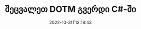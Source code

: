 ---
############################# Static ############################
layout: "auto-gen-merger"
date: 2022-10-31T12:18:43
draft: false
otherformats: dotx epub html mht mhtml odp ods odt one otp ott pdf pps ppsx ppt pptx

############################# Head ############################
head_title: "გაცვალეთ და გაცვალეთ DOTM გვერდები C#-ში"
head_description: "შეცვალეთ და გაცვალეთ ორი გვერდის პოზიციები DOTM ფაილში C#-ში დოკუმენტების შერწყმის API-ს გამოყენებით."

############################# Header ############################
title: "შეცვალეთ DOTM გვერდი C#-ში"
description: "შეცვალეთ DOTM გვერდები .NET კოდის რამდენიმე სტრიქონით."
bg_image: "https://cms.admin.containerize.com/templates/aspose/App_Themes/V3/images/bg/header1.png"
bg_overlay: false
button:
    enable: true
    icon: "fas fa-arrow-down"
    label: "ჩამოტვირთეთ უფასო საცდელი"
    link: "https://downloads.groupdocs.com/merger/net"

############################# SubMenu ############################
submenu:
    enable: true

    left:
        img_alt: "GroupDocs.Merger for .NET"
        image: "https://cms.admin.containerize.com/templates/groupdocs/images/product-logos/90x90-noborder/groupdocs-merger-net.png"
        product: "GroupDocs.Merger"
        platform: ".NET"

    middle:
        button:

            # button loop
            - link: "https://apireference.groupdocs.com/merger/net"
              text: "API მითითება"

            # button loop
            - link: "https://github.com/groupdocs-merger"
              text: "კოდის მაგალითები"

            # button loop
            - link: "https://products.groupdocs.app/merger/family"
              text: "ცოცხალი დემო"

            # button loop
            - link: "https://purchase.groupdocs.com/pricing/merger/net"
              text: "ფასი"

    right:
        link_download: "https://downloads.groupdocs.com/merger"
        link_learn: "https://docs.groupdocs.com/merger/net"
        link_buy: "https://purchase.groupdocs.com"

############################# About ############################
about:
    enable: true
    title: "GroupDocs.Merger for .NET API-ს შესახებ"
    content: |
        [GroupDocs.Merger for .NET](/ka/merger/net/) გთავაზობთ მარტივ გადაწყვეტას უსაფრთხოდ შერწყმისა და გაყოფისთვის დოკუმენტის ფორმატების ფართო სპექტრს შორის, PDF, Microsoft Office (Word, Excel, PowerPoint) შორის. , OneNote), OpenDocument, HTML, სურათები და მრავალი სხვა .NET აპლიკაციებში. კოდის მხოლოდ რამდენიმე სტრიქონის დამატებით, შეასრულეთ დოკუმენტის რამდენიმე ოპერაცია, როგორიცაა გადატანა, ამოღება, როტაცია, გაცვლა, ამონაწერი ან შეცვალეთ გვერდების ორიენტაცია დოკუმენტებში. დოკუმენტების გაერთიანების API ასევე მხარს უჭერს დოკუმენტის გვერდების გადახედვას, როგორც გამოსახულება დოკუმენტის სტრუქტურის, ფორმატირებისა და გვერდის შინაარსის გასაანალიზებლად.
        
        GroupDocs.Merger API არის სწორი არჩევანი კორპორატიული გადაწყვეტილებებისთვის, რომლებიც საჭიროებენ ფაილების გვერდის შეცვლის ფუნქციებს. ეს API-ები კარგად არის მხარდაჭერილი ყველა ძირითად ოპერაციულ სისტემასა და პლატფორმაზე, მათ შორის .NET Framework, .NET Standard, .NET Core, Mono.

############################# Steps ############################
steps:
    enable: true
    title_left: "შეცვალეთ DOTM ფაილის გვერდები .NET-ში"
    content_left: |
        [GroupDocs.Merger for .NET](/ka/შერწყმა/net/) უადვილებს C# დეველოპერებს გვერდების შეცვლას DOTM ფაილში რამდენიმე მარტივი ნაბიჯის განხორციელებით .
        
        * გაცვალეთ **SwapOptions** ინიციალიზაცია, რათა მიუთითოთ გასაცვლის გვერდის ნომრები.
        * შექმენით **Merger**-ის ახალი ეგზემპლარი და გადაიტანეთ წყაროს დოკუმენტის გზა კონსტრუქტორის პარამეტრად.
        * დარეკეთ **SwapPages** და გაიარეთ **SwapOptions** ობიექტი.
        * დარეკეთ **Save** და მიუთითეთ ფაილის გზა შედეგი დოკუმენტის შესანახად.

    title_right: "სისტემის მოთხოვნები"
    content_right: |
        GroupDocs.Merger for .NET API-ები მხარდაჭერილია ყველა ძირითად პლატფორმაზე და ოპერაციულ სისტემაზე. ქვემოთ მოცემული კოდის შესრულებამდე, დარწმუნდით, რომ თქვენს სისტემაში დაინსტალირებული გაქვთ შემდეგი წინაპირობები.

        * ოპერაციული სისტემები: Microsoft Windows, Linux, MacOS
        * განვითარების გარემო: Visual Studio, Xamarin, MonoDevelop
        * ჩარჩოები: .NET Framework, .NET Standard, .NET Core, Mono
        * ჩამოტვირთეთ GroupDocs.Merger for .NET-ის უახლესი ვერსია [NuGet](https://www.nuget.org/packages/groupdocs.merger)
         
    code: |
     {{% merger/additional-styles %}}
     {{< merger/code-merger title="როგორ შევცვალოთ DOTM ფაილის გვერდები C#-ის მაგალითის კოდის გამოყენებით">}}

        ```csharp    
        // შეცვალეთ DOTM ფაილის გვერდები GroupDocs.Merger API-ის გამოყენებით
        int pageNumber1 = 6;
        int pageNumber2 = 1;

        // გაცვალეთ გვერდის ნომრების მითითებისთვის SwapOptions კლასის ინიცირება
        SwapOptions swapOptions = new SwapOptions(pageNumber2, pageNumber1);

        // მყისიერი შერწყმა შეყვანით DOTM დოკუმენტით
        using (Merger merger = new Merger("input.dotm"))
          {
            // გამოიძახეთ SwapPages მეთოდი და გადაეცით მას SwapOptions ობიექტი
            merger.SwapPages(swapOptions);
    
            // გამოიძახეთ Save მეთოდი და გაიარეთ სასურველი ფაილის გზა გამომავალი დოკუმენტის შესანახად
            merger.Save("output.dotm");
          }
        ```
     {{< /merger/code-merger >}}

############################# Demos ############################
demos:
    enable: true
    title: "ცოცხალი დემო - შეცვალეთ DOTM ფაილის გვერდები ონლაინ"
    content: |
       შეცვალეთ DOTM ფაილის გვერდები ახლავე, ეწვიეთ [GroupDocs.Merger Live Demos](https://products.groupdocs.app/splitter/swap-pages/dotm) ვებსაიტს.
       ცოცხალი დემოს აქვს შემდეგი უპირატესობები.
        
############################# About Formats ############################
about_formats:
    enable: true

############################# More Formats ############################
more_formats:
    enable: true
    title: "სხვა ფაილის ფორმატების გვერდების შეცვლა"
    content: |
        .NET დოკუმენტების გაერთიანება და გაყოფა API ფაილის ფორმატებისა და სურათებისთვის. შეცვალეთ ზოგიერთი პოპულარული ფაილის ფორმატი, როგორც ეს ქვემოთ არის ნათქვამი.

############################# Back to top ###############################
back_to_top:
    enable: true
---